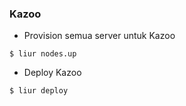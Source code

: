 ### Kazoo

* Provision semua server untuk Kazoo

```shell
$ liur nodes.up
```

* Deploy Kazoo

```shell
$ liur deploy
```
